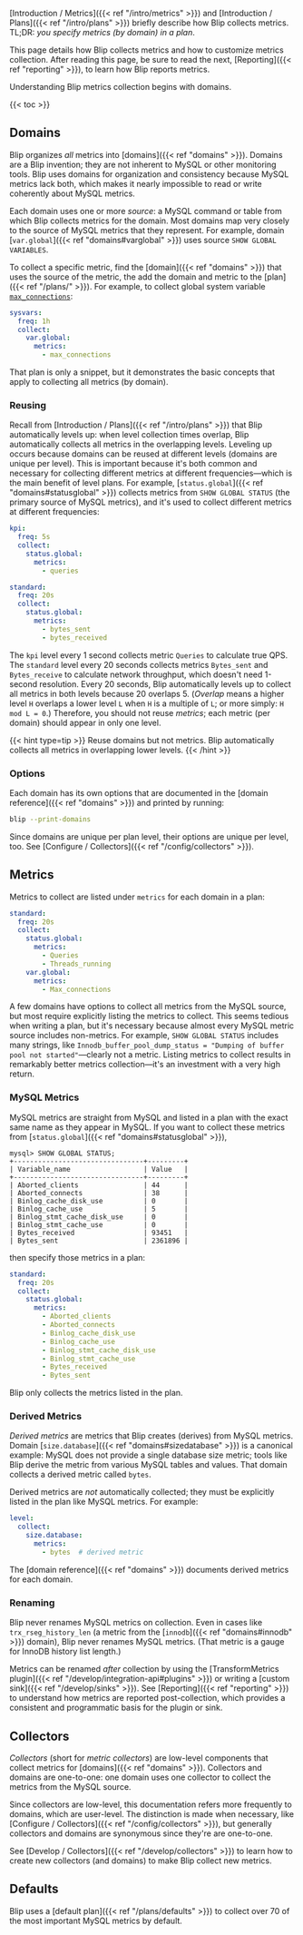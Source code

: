 ---
---

[Introduction / Metrics]({{< ref "/intro/metrics" >}}) and [Introduction / Plans]({{< ref "/intro/plans" >}}) briefly describe how Blip collects metrics.
TL;DR: _you specify metrics (by domain) in a plan_.

This page details how Blip collects metrics and how to customize metrics collection.
After reading this page, be sure to read the next, [Reporting]({{< ref "reporting" >}}), to learn how Blip reports metrics.

Understanding Blip metrics collection begins with domains.

{{< toc >}}

## Domains

Blip organizes _all_ metrics into [domains]({{< ref "domains" >}}).
Domains are a Blip invention; they are not inherent to MySQL or other monitoring tools.
Blip uses domains for organization and consistency because MySQL metrics lack both, which makes it nearly impossible to read or write coherently about MySQL metrics.

Each domain uses one or more _source_: a MySQL command or table from which Blip collects metrics for the domain.
Most domains map very closely to the source of MySQL metrics that they represent.
For example, domain [`var.global`]({{< ref "domains#varglobal" >}}) uses source `SHOW GLOBAL VARIABLES`.

To collect a specific metric, find the [domain]({{< ref "domains" >}}) that uses the source of the metric, the add the domain and metric to the [plan]({{< ref "/plans/" >}}).
For example, to collect global system variable [`max_connections`](https://dev.mysql.com/doc/refman/8.0/en/server-system-variables.html#sysvar_max_connections):

```yaml
sysvars:
  freq: 1h
  collect:
    var.global:
      metrics:
        - max_connections
```

That plan is only a snippet, but it demonstrates the basic concepts that apply to collecting all metrics (by domain).

### Reusing

Recall from [Introduction / Plans]({{< ref "/intro/plans" >}}) that Blip automatically levels up: when level collection times overlap, Blip automatically collects all metrics in the overlapping levels.
Leveling up occurs because domains can be reused at different levels (domains are unique per level).
This is important because it's both common and necessary for collecting different metrics at different frequencies&mdash;which is the main benefit of level plans.
For example, [`status.global`]({{< ref "domains#statusglobal" >}}) collects metrics from `SHOW GLOBAL STATUS` (the primary source of MySQL metrics), and it's used to collect different metrics at different frequencies:

```yaml
kpi:
  freq: 5s
  collect:
    status.global:
      metrics:
        - queries

standard:
  freq: 20s
  collect:
    status.global:
      metrics:
        - bytes_sent
        - bytes_received
```

The `kpi` level every 1 second collects metric `Queries` to calculate true QPS.
The `standard` level every 20 seconds collects metrics `Bytes_sent` and `Bytes_receive` to calculate network throughput, which doesn't need 1-second resolution.
Every 20 seconds, Blip automatically levels up to collect all metrics in both levels because 20 overlaps 5.
(_Overlap_ means a higher level `H` overlaps a lower level `L` when `H` is a multiple of `L`; or more simply: `H mod L = 0`.)
Therefore, you should not reuse _metrics_; each metric (per domain) should appear in only one level.

{{< hint type=tip >}}
Reuse domains but not metrics.
Blip automatically collects all metrics in overlapping lower levels.
{{< /hint >}}

### Options

Each domain has its own options that are documented in the [domain reference]({{< ref "domains" >}}) and printed by running:

```sh
blip --print-domains
```

Since domains are unique per plan level, their options are unique per level, too.
See [Configure / Collectors]({{< ref "/config/collectors" >}}).

## Metrics

Metrics to collect are listed under `metrics` for each domain in a plan:

```yaml
standard:
  freq: 20s
  collect:
    status.global:
      metrics:
        - Queries
        - Threads_running
    var.global:
      metrics:
        - Max_connections
```

A few domains have options to collect all metrics from the MySQL source, but most require explicitly listing the metrics to collect.
This seems tedious when writing a plan, but it's necessary because almost every MySQL metric source includes non-metrics.
For example, `SHOW GLOBAL STATUS` includes many strings, like `Innodb_buffer_pool_dump_status = "Dumping of buffer pool not started"`&mdash;clearly not a metric.
Listing metrics to collect results in remarkably better metrics collection&mdash;it's an investment with a very high return.

### MySQL Metrics

MySQL metrics are straight from MySQL and listed in a plan with the exact same name as they appear in MySQL.
If you want to collect these metrics from [`status.global`]({{< ref "domains#statusglobal" >}}),

```
mysql> SHOW GLOBAL STATUS;
+--------------------------------+---------+
| Variable_name                  | Value   |
+--------------------------------+---------+
| Aborted_clients                | 44      |
| Aborted_connects               | 38      |
| Binlog_cache_disk_use          | 0       |
| Binlog_cache_use               | 5       |
| Binlog_stmt_cache_disk_use     | 0       |
| Binlog_stmt_cache_use          | 0       |
| Bytes_received                 | 93451   |
| Bytes_sent                     | 2361896 |
```

then specify those metrics in a plan:

```yaml
standard:
  freq: 20s
  collect:
    status.global:
      metrics:
        - Aborted_clients
        - Aborted_connects
        - Binlog_cache_disk_use
        - Binlog_cache_use
        - Binlog_stmt_cache_disk_use
        - Binlog_stmt_cache_use
        - Bytes_received
        - Bytes_sent
```

Blip only collects the metrics listed in the plan.

### Derived Metrics

_Derived metrics_ are metrics that Blip creates (derives) from MySQL metrics.
Domain [`size.database`]({{< ref "domains#sizedatabase" >}}) is a canonical example: MySQL does not provide a single database size metric; tools like Blip derive the metric from various MySQL tables and values.
That domain collects a derived metric called `bytes`.

Derived metrics are _not_ automatically collected; they must be explicitly listed in the plan like MySQL metrics.
For example:

```yaml
level:
  collect:
    size.database:
      metrics:
        - bytes  # derived metric
```

The [domain reference]({{< ref "domains" >}}) documents derived metrics for each domain.

### Renaming

Blip never renames MySQL metrics on collection.
Even in cases like `trx_rseg_history_len` (a metric from the [`innodb`]({{< ref "domains#innodb" >}}) domain), Blip never renames MySQL metrics.
(That metric is a gauge for InnoDB history list length.)

Metrics can be renamed _after_ collection by using the [TransformMetrics plugin]({{< ref "/develop/integration-api#plugins" >}}) or writing a [custom sink]({{< ref "/develop/sinks" >}}).
See [Reporting]({{< ref "reporting" >}}) to understand how metrics are reported post-collection, which provides a consistent and programmatic basis for the plugin or sink.

## Collectors

_Collectors_ (short for _metric collectors_) are low-level components that collect metrics for [domains]({{< ref "domains" >}}).
Collectors and domains are one-to-one: one domain uses one collector to collect the metrics from the MySQL source.

Since collectors are low-level, this documentation refers more frequently to domains, which are user-level.
The distinction is made when necessary, like [Configure / Collectors]({{< ref "/config/collectors" >}}), but generally collectors and domains are synonymous since they're are one-to-one.

See [Develop / Collectors]({{< ref "/develop/collectors" >}}) to learn how to create new collectors (and domains) to make Blip collect new metrics.

## Defaults

Blip uses a [default plan]({{< ref "/plans/defaults" >}}) to collect over 70 of the most important MySQL metrics by default.
